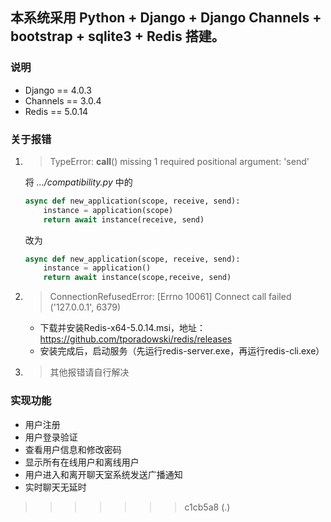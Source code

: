## 本系统采用 Python + Django + Django Channels + bootstrap + sqlite3 + Redis 搭建。

### 说明 ###

* Django == 4.0.3
* Channels == 3.0.4
* Redis == 5.0.14

### 关于报错 ###

1. > TypeError: __call__() missing 1 required positional argument: 'send'


    将 *.../compatibility.py* 中的 

    ```python
    async def new_application(scope, receive, send):
        instance = application(scope)
        return await instance(receive, send)
    ```

    改为

    ```python
    async def new_application(scope, receive, send):
        instance = application()
        return await instance(scope,receive, send)
    ```
2. > ConnectionRefusedError: [Errno 10061] Connect call failed ('127.0.0.1', 6379)
    
    * 下载并安装Redis-x64-5.0.14.msi，地址：https://github.com/tporadowski/redis/releases
    * 安装完成后，启动服务（先运行redis-server.exe，再运行redis-cli.exe）

3. > 其他报错请自行解决

### 实现功能

 - 用户注册
 - 用户登录验证
 - 查看用户信息和修改密码
 - 显示所有在线用户和离线用户
 - 用户进入和离开聊天室系统发送广播通知
 - 实时聊天无延时

>>>>>>> c1cb5a8 (.)
